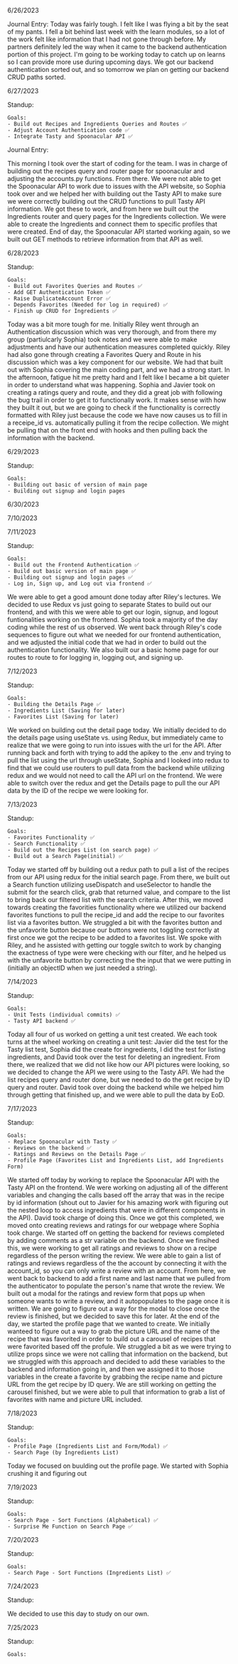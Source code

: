6/26/2023

Journal Entry: Today was fairly tough. I felt like I was flying a bit by the seat of my pants. I fell a bit behind last week with the learn modules, so a lot of the work felt like information that I had not gone through before. My partners definitely led the way when it came to the backend authentication portion of this project. I'm going to be working today to catch up on learns so I can provide more use during upcoming days. We got our backend authentication sorted out, and so tomorrow we plan on getting our backend CRUD paths sorted.

6/27/2023

Standup:

    Goals:
    - Build out Recipes and Ingredients Queries and Routes ✅
    - Adjust Account Authentication code ✅
    - Integrate Tasty and Spoonacular API ✅

Journal Entry:

This morning I took over the start of coding for the team. I was in charge of building out the recipes query and router page for spoonacular and adjusting the accounts.py functions. From there. We were not able to get the Spoonacular API to work due to issues with the API website, so Sophia took over and we helped her with building out the Tasty API to make sure we were correctly building out the CRUD functions to pull Tasty API information. We got these to work, and from here we built out the Ingredients router and query pages for the Ingredients collection. We were able to create the Ingredients and connect them to specific profiles that were created. End of day, the Spoonacular API started working again, so we built out GET methods to retrieve information from that API as well.

6/28/2023

Standup:

    Goals:
    - Build out Favorites Queries and Routes ✅
    - Add GET Authentication Token ✅
    - Raise DuplicateAccount Error ✅
    - Depends Favorites (Needed for log in required) ✅
    - Finish up CRUD for Ingredients ✅

Today was a bit more tough for me. Initially Riley went through an Authentication discussion which was very thorough, and from there my group (partiulcarly Sophia) took notes and we were able to make adjustments and have our authentication measures completed quickly. Riley had also gone through creating a Favorites Query and Route in his discussion which was a key component for our website. We had that built out with Sophia covering the main coding part, and we had a strong start. In the afternoon, fatigue hit me pretty hard and I felt like I became a bit quieter in order to understand what was happening. Sophia and Javier took on creating a ratings query and route, and they did a great job with following the bug trail in order to get it to functionally work. It makes sense with how they built it out, but we are going to check if the functionality is correctly formatted with Riley just because the code we have now causes us to fill in a receipe_id vs. automatically pulling it from the recipe collection. We might be pulling that on the front end with hooks and then pulling back the information with the backend.

6/29/2023

Standup:

    Goals:
    - Building out basic of version of main page
    - Building out signup and login pages

6/30/2023

7/10/2023

7/11/2023

Standup:

    Goals:
    - Build out the Frontend Authentication ✅
    - Build out basic version of main page ✅
    - Building out signup and login pages ✅
    - Log in, Sign up, and Log out via frontend ✅

We were able to get a good amount done today after Riley's lectures. We decided to use Redux vs just going to separate States to build out our frontend, and with this we were able to get our login, signup, and logout funtionalities working on the frontend. Sophia took a majority of the day coding while the rest of us observed. We went back through Riley's code sequences to figure out what we needed for our frontend authentication, and we adjusted the initial code that we had in order to build out the authentication functionality. We also built our a basic home page for our routes to route to for logging in, logging out, and signing up.

7/12/2023

Standup:

    Goals:
    - Building the Details Page ✅
    - Ingredients List (Saving for later)
    - Favorites List (Saving for later)

We worked on building out the detail page today. We initially decided to do the details page using useState vs. using Redux, but immediately came to realize that we were going to run into issues with the url for the API. After running back and forth with trying to add the apikey to the .env and trying to pull the list using the url through useState, Sophia and I looked into redux to find that we could use routers to pull data from the backend while utilizing redux and we would not need to call the API url on the frontend. We were able to switch over the redux and get the Details page to pull the our API data by the ID of the recipe we were looking for.

7/13/2023

Standup:

    Goals:
    - Favorites Functionality ✅
    - Search Functionality ✅
    - Build out the Recipes List (on search page) ✅
    - Build out a Search Page(initial) ✅

Today we started off by building out a redux path to pull a list of the recipes from our API using redux for the initial search page. From there, we built out a Search function utilizing useDispatch and useSelector to handle the submit for the search click, grab that returned value, and compare to the list to bring back our filtered list with the search criteria. After this, we moved towards creating the favorities functionality where we utilized our backend favorites functions to pull the recipe_id and add the recipe to our favorites list via a favorites button. We struggled a bit with the favorites button and the unfavorite button because our buttons were not toggling correctly at first once we got the recipe to be added to a favorites list. We spoke with Riley, and he assisted with getting our toggle switch to work by changing the exactness of type were were checking with our filter, and he helped us with the unfavorite button by correcting the the input that we were putting in (initially an objectID when we just needed a string).

7/14/2023

Standup:

    Goals:
    - Unit Tests (individual commits) ✅
    - Tasty API backend ✅

Today all four of us worked on getting a unit test created. We each took turns at the wheel working on creating a unit test: Javier did the test for the Tasty list test, Sophia did the create for ingredients, I did the test for listing ingredients, and David took over the test for deleting an ingredient. From there, we realized that we did not like how our API pictures were looking, so we decided to change the API we were using to the Tasty API. We had the list recipes query and router done, but we needed to do the get recipe by ID query and router. David took over doing the backend while we helped him through getting that finished up, and we were able to pull the data by EoD.

7/17/2023

Standup:

    Goals:
    - Replace Spoonacular with Tasty ✅
    - Reviews on the backend ✅
    - Ratings and Reviews on the Details Page ✅
    - Profile Page (Favorites List and Ingredients List, add Ingredients Form)

We started off today by working to replace the Spoonacular API with the Tasty API on the frontend. We were working on adjusting all of the different variables and changing the calls based off the array that was in the recipe by id information (shout out to Javier for his amazing work with figuring out the nested loop to access ingredients that were in different components in the API). David took charge of doing this. Once we got this completed, we moved onto creating reviews and ratings for our webpage where Sophia took charge. We started off on getting the backend for reviews completed by adding comments as a str variable on the backend. Once we finsihed this, we were working to get all ratings and reviews to show on a recipe regardless of the person writing the review. We were able to gain a list of ratings and reviews regardless of the the account by connecting it with the account_id, so you can only write a review with an account. From here, we went back to backend to add a first name and last name that we pulled from the authenticator to populate the person's name that wrote the review. We built out a modal for the ratings and review form that pops up when someone wants to write a review, and it autopopulates to the page once it is written. We are going to figure out a way for the modal to close once the review is finished, but we decided to save this for later. At the end of the day, we started the profile page that we wanted to create. We initially wanteed to figure out a way to grab the picture URL and the name of the recipe that was favorited in order to build out a carousel of recipes that were favorited based off the profule. We struggled a bit as we were trying to utilize props since we were not calling that information on the backend, but we struggled with this approach and decided to add these variables to the backend and information going in, and then we assigned it to those variables in the create a favorite by grabbing the recipe name and picture URL from the get recipe by ID query. We are still working on getting the carousel finished, but we were able to pull that information to grab a list of favorites with name and picture URL included.

7/18/2023

Standup:

    Goals:
    - Profile Page (Ingredients List and Form/Modal) ✅
    - Search Page (by Ingredients List)

Today we focused on buulding out the profile page. We started with Sophia crushing it and figuring out

7/19/2023

Standup:

    Goals:
    - Search Page - Sort Functions (Alphabetical) ✅
    - Surprise Me Function on Search Page ✅

7/20/2023

Standup:

    Goals:
    - Search Page - Sort Functions (Ingredients List) ✅

7/24/2023

Standup:

We decided to use this day to study on our own.

7/25/2023

Standup:

    Goals:
